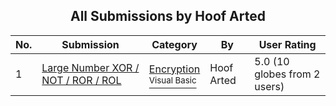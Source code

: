 ﻿<div align="center">

## All Submissions by Hoof Arted

</div>

No.  | Submission | Category | By   | User Rating
---- | ---------- | -------- | ---- | -----------
1 | [Large Number XOR / NOT / ROR / ROL<br />](https://github.com/Planet-Source-Code/hoof-arted-large-number-xor-not-ror-rol__1-27075) | [Encryption<br /><sup>Visual Basic</sup>](../ByCategory/encryption__1-48.md) | Hoof Arted | 5.0 (10 globes from 2 users)
